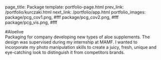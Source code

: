 page_title: Package
template: portfolio-page.html
prev_link: /portfolio/kurczaki.html
next_link: /portfolio/app.html
portfolio_images: package/pcg_cov1.png, #fff
    package/pcg_cov2.png, #fff
    package/pcg_vis.png, #fff
    
    
#Aloelive    
Packaging for company developing new types of aloe supplements. The design was supervised during my internship at MAMF. I wanted to incorporate my photo manipulation skills to create a juicy, fresh, unique and eye-catching look to distinguish it from competitors brands.
